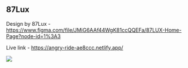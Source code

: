 ## 87Lux

Design by 87Lux - https://www.figma.com/file/JMiG6AAf44WgK81ccQQEFa/87LUX-Home-Page?node-id=1%3A3

Live link - https://angry-ride-ae8ccc.netlify.app/

![](231da.gif)
